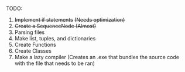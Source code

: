 TODO:
1. ~~Implement if statements~~ ~~(Needs optimization)~~
2. ~~Create a SequenceNode (Almost)~~
3. Parsing files
4. Make list, tuples, and dictionaries
3. Create Functions
4. Create Classes
5. Make a lazy compiler (Creates an .exe that bundles the source code with the file that needs to be ran)
